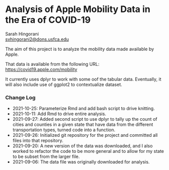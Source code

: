 # Analysis of Apple Mobility Data in the Era of COVID-19

Sarah Hingorani  
svhingorani2@dons.usfca.edu

The aim of this project is to analyze the mobility data made available by Apple.

That data is available from the following URL:
https://covid19.apple.com/mobility

It currently uses dplyr to work with some oof the tabular data. Eventually, it will also include use of ggplot2 to contextualize dataset.

### Change Log

* 2021-10-25: Parameterize Rmd and add bash script to drive knitting.
* 2021-10-11: Add Rmd to drive entire analysis.
* 2021-09-27: Added second script to use dplyr to tally up the count of cities and counties in a given state that have data from the different transportation types, turned code into a function. 
* 2021-09-26: Initialized git repository for the project and committed all files into that repository.
* 2021-09-20: A new version of the data was downloaded, and I also worked to refactor the code to be more general and to allow for my state to be subset from the larger file.
* 2021-09-06: The data file was originally downloaded for analysis.
